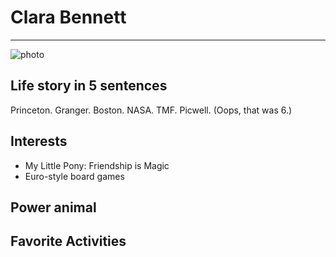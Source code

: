 # Clara Bennett

---

![photo](http://media.giphy.com/media/VvHuInLUolJde/giphy.gif)

## Life story in 5 sentences
Princeton. Granger. Boston. NASA. TMF. Picwell. (Oops, that was 6.)

## Interests
- My Little Pony: Friendship is Magic
- Euro-style board games

## Power animal

## Favorite Activities

